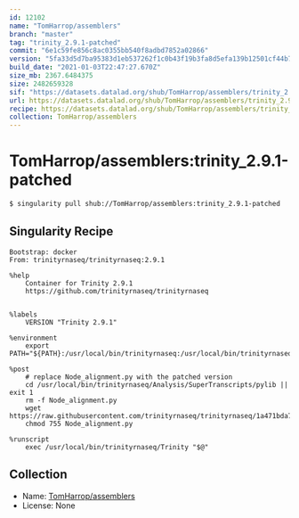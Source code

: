 ```yaml
---
id: 12102
name: "TomHarrop/assemblers"
branch: "master"
tag: "trinity_2.9.1-patched"
commit: "6e1c59fe856c8ac0355bb540f8adbd7852a02866"
version: "5fa33d5d7ba95383d1eb537262f1c0b43f19b3fa8d5efa139b12501cf44b7029"
build_date: "2021-01-03T22:47:27.670Z"
size_mb: 2367.6484375
size: 2482659328
sif: "https://datasets.datalad.org/shub/TomHarrop/assemblers/trinity_2.9.1-patched/2021-01-03-6e1c59fe-5fa33d5d/5fa33d5d7ba95383d1eb537262f1c0b43f19b3fa8d5efa139b12501cf44b7029.sif"
url: https://datasets.datalad.org/shub/TomHarrop/assemblers/trinity_2.9.1-patched/2021-01-03-6e1c59fe-5fa33d5d/
recipe: https://datasets.datalad.org/shub/TomHarrop/assemblers/trinity_2.9.1-patched/2021-01-03-6e1c59fe-5fa33d5d/Singularity
collection: TomHarrop/assemblers
---
```


# TomHarrop/assemblers:trinity_2.9.1-patched

```bash
$ singularity pull shub://TomHarrop/assemblers:trinity_2.9.1-patched
```

## Singularity Recipe

```singularity
Bootstrap: docker
From: trinityrnaseq/trinityrnaseq:2.9.1

%help
    Container for Trinity 2.9.1 
    https://github.com/trinityrnaseq/trinityrnaseq


%labels
    VERSION "Trinity 2.9.1"

%environment
    export PATH="${PATH}:/usr/local/bin/trinityrnaseq:/usr/local/bin/trinityrnaseq/util:/usr/local/bin/trinityrnaseq/util/support_scripts:/usr/local/bin/trinityrnaseq/util/misc"

%post
    # replace Node_alignment.py with the patched version 
    cd /usr/local/bin/trinityrnaseq/Analysis/SuperTranscripts/pylib || exit 1
    rm -f Node_alignment.py
    wget https://raw.githubusercontent.com/trinityrnaseq/trinityrnaseq/1a471bda7cd025090c151c7a01c145acbdf179c6/Analysis/SuperTranscripts/pylib/Node_alignment.py
    chmod 755 Node_alignment.py

%runscript
    exec /usr/local/bin/trinityrnaseq/Trinity "$@"
```

## Collection

 - Name: [TomHarrop/assemblers](https://github.com/TomHarrop/assemblers)
 - License: None

